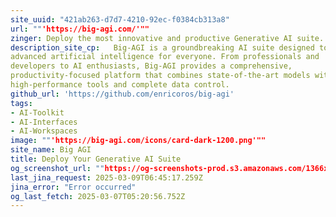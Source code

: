 ```yaml
---
site_uuid: "421ab263-d7d7-4210-92ec-f0384cb313a8"
url: ""'https://big-agi.com/'""
zinger: Deploy the most innovative and productive Generative AI suite.
description_site_cp:   Big-AGI is a groundbreaking AI suite designed to democratize access to
advanced artificial intelligence for everyone. From professionals and
developers to AI enthusiasts, Big-AGI provides a comprehensive,
productivity-focused platform that combines state-of-the-art models with
high-performance tools and complete data control.
github_url: 'https://github.com/enricoros/big-agi'
tags:
- AI-Toolkit
- AI-Interfaces
- AI-Workspaces
image: ""'https://big-agi.com/icons/card-dark-1200.png'""
site_name: Big AGI
title: Deploy Your Generative AI Suite
og_screenshot_url: ""https://og-screenshots-prod.s3.amazonaws.com/1366x768/80/false/3f0ef748c3e0fd26bce9f4d1a8522adee2f7d40e351617ebcf0d138bc1cfeb35.jpeg""
last_jina_request: 2025-03-09T06:45:17.259Z
jina_error: "Error occurred"
og_last_fetch: 2025-03-07T05:20:56.752Z
---
```


